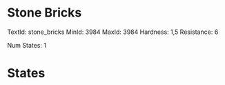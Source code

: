 # Stone Bricks
TextId: stone_bricks
MinId: 3984
MaxId: 3984
Hardness: 1,5
Resistance: 6

Num States: 1
# States
```

```